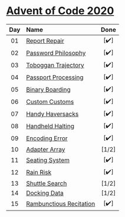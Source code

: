 [Advent of Code 2020](https://adventofcode.com)
========================

| Day | Name | Done |
|:---:|:---|:---:|
| 01 | [Report Repair][day01] | [:heavy_check_mark:] |
| 02 | [Password Philosophy][day02] | [:heavy_check_mark:] |
| 03 | [Toboggan Trajectory][day03] | [:heavy_check_mark:] |
| 04 | [Passport Processing][day04] | [:heavy_check_mark:] |
| 05 | [Binary Boarding][day05] | [:heavy_check_mark:] |
| 06 | [Custom Customs][day06] | [:heavy_check_mark:] |
| 07 | [Handy Haversacks][day07] | [:heavy_check_mark:] |
| 08 | [Handheld Halting][day08] | [:heavy_check_mark:] |
| 09 | [Encoding Error][day09] | [:heavy_check_mark:] |
| 10 | [Adapter Array][day10] | [1/2] |
| 11 | [Seating System][day11] | [:heavy_check_mark:] |
| 12 | [Rain Risk][day12] | [:heavy_check_mark:] |
| 13 | [Shuttle Search][day13] | [1/2] |
| 14 | [Docking Data][day14] | [1/2]|
| 15 | [Rambunctious Recitation][day15] | [:heavy_check_mark:] |

[day01]: https://adventofcode.com/2020/day/1
[day02]: https://adventofcode.com/2020/day/2
[day03]: https://adventofcode.com/2020/day/3
[day04]: https://adventofcode.com/2020/day/4
[day05]: https://adventofcode.com/2020/day/5
[day06]: https://adventofcode.com/2020/day/6
[day07]: https://adventofcode.com/2020/day/7
[day08]: https://adventofcode.com/2020/day/8
[day09]: https://adventofcode.com/2020/day/9
[day10]: https://adventofcode.com/2020/day/10
[day11]: https://adventofcode.com/2020/day/11
[day12]: https://adventofcode.com/2020/day/12
[day13]: https://adventofcode.com/2020/day/13
[day14]: https://adventofcode.com/2020/day/14
[day15]: https://adventofcode.com/2020/day/15
